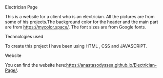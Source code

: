 Electrician Page

This is a website for a client who is an electrician.
All the pictures are from some of his projects.The background
color for the header and the main part are from https://mycolor.space/.
The font sizes are from Google fonts.

Technologies used

To create this project I have been using HTML , CSS and JAVASCRIPT.

Website

You can find the website here:https://anastasodyssea.github.io/Electrician-Page/.
